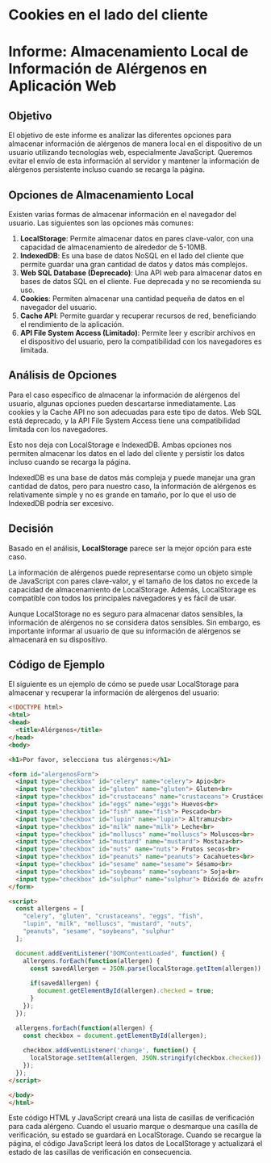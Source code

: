 # Cookies en el lado del cliente

# Informe: Almacenamiento Local de Información de Alérgenos en Aplicación Web

## Objetivo

El objetivo de este informe es analizar las diferentes opciones para almacenar información de alérgenos de manera local en el dispositivo de un usuario utilizando tecnologías web, especialmente JavaScript. Queremos evitar el envío de esta información al servidor y mantener la información de alérgenos persistente incluso cuando se recarga la página.

## Opciones de Almacenamiento Local

Existen varias formas de almacenar información en el navegador del usuario. Las siguientes son las opciones más comunes:

1. **LocalStorage**: Permite almacenar datos en pares clave-valor, con una capacidad de almacenamiento de alrededor de 5-10MB.
2. **IndexedDB**: Es una base de datos NoSQL en el lado del cliente que permite guardar una gran cantidad de datos y datos más complejos.
3. **Web SQL Database (Deprecado)**: Una API web para almacenar datos en bases de datos SQL en el cliente. Fue deprecada y no se recomienda su uso.
4. **Cookies**: Permiten almacenar una cantidad pequeña de datos en el navegador del usuario.
5. **Cache API**: Permite guardar y recuperar recursos de red, beneficiando el rendimiento de la aplicación.
6. **API File System Access (Limitado)**: Permite leer y escribir archivos en el dispositivo del usuario, pero la compatibilidad con los navegadores es limitada.

## Análisis de Opciones

Para el caso específico de almacenar la información de alérgenos del usuario, algunas opciones pueden descartarse inmediatamente. Las cookies y la Cache API no son adecuadas para este tipo de datos. Web SQL está deprecado, y la API File System Access tiene una compatibilidad limitada con los navegadores.

Esto nos deja con LocalStorage e IndexedDB. Ambas opciones nos permiten almacenar los datos en el lado del cliente y persistir los datos incluso cuando se recarga la página. 

IndexedDB es una base de datos más compleja y puede manejar una gran cantidad de datos, pero para nuestro caso, la información de alérgenos es relativamente simple y no es grande en tamaño, por lo que el uso de IndexedDB podría ser excesivo.

## Decisión

Basado en el análisis, **LocalStorage** parece ser la mejor opción para este caso. 

La información de alérgenos puede representarse como un objeto simple de JavaScript con pares clave-valor, y el tamaño de los datos no excede la capacidad de almacenamiento de LocalStorage. Además, LocalStorage es compatible con todos los principales navegadores y es fácil de usar.

Aunque LocalStorage no es seguro para almacenar datos sensibles, la información de alérgenos no se considera datos sensibles. Sin embargo, es importante informar al usuario de que su información de alérgenos se almacenará en su dispositivo.

## Código de Ejemplo

El siguiente es un ejemplo de cómo se puede usar LocalStorage para almacenar y recuperar la información de alérgenos del usuario:

```html 
<!DOCTYPE html>
<html>
<head>
  <title>Alérgenos</title>
</head>
<body>

<h1>Por favor, selecciona tus alérgenos:</h1>

<form id="alergenosForm">
  <input type="checkbox" id="celery" name="celery"> Apio<br>
  <input type="checkbox" id="gluten" name="gluten"> Gluten<br>
  <input type="checkbox" id="crustaceans" name="crustaceans"> Crustáceos<br>
  <input type="checkbox" id="eggs" name="eggs"> Huevos<br>
  <input type="checkbox" id="fish" name="fish"> Pescado<br>
  <input type="checkbox" id="lupin" name="lupin"> Altramuz<br>
  <input type="checkbox" id="milk" name="milk"> Leche<br>
  <input type="checkbox" id="molluscs" name="molluscs"> Moluscos<br>
  <input type="checkbox" id="mustard" name="mustard"> Mostaza<br>
  <input type="checkbox" id="nuts" name="nuts"> Frutos secos<br>
  <input type="checkbox" id="peanuts" name="peanuts"> Cacahuetes<br>
  <input type="checkbox" id="sesame" name="sesame"> Sésamo<br>
  <input type="checkbox" id="soybeans" name="soybeans"> Soja<br>
  <input type="checkbox" id="sulphur" name="sulphur"> Dióxido de azufre y sulfitos<br>
</form>

<script>
  const allergens = [
    "celery", "gluten", "crustaceans", "eggs", "fish", 
    "lupin", "milk", "molluscs", "mustard", "nuts", 
    "peanuts", "sesame", "soybeans", "sulphur"
  ];

  document.addEventListener("DOMContentLoaded", function() {
    allergens.forEach(function(allergen) {
      const savedAllergen = JSON.parse(localStorage.getItem(allergen));
      
      if(savedAllergen) {
        document.getElementById(allergen).checked = true;
      }
    });
  });

  allergens.forEach(function(allergen) {
    const checkbox = document.getElementById(allergen);
    
    checkbox.addEventListener('change', function() {
      localStorage.setItem(allergen, JSON.stringify(checkbox.checked));
    });
  });
</script>

</body>
</html>
```

Este código HTML y JavaScript creará una lista de casillas de verificación para cada alérgeno. Cuando el usuario marque o desmarque una casilla de verificación, su estado se guardará en LocalStorage. Cuando se recargue la página, el código JavaScript leerá los datos de LocalStorage y actualizará el estado de las casillas de verificación en consecuencia.
